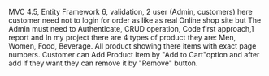 MVC 4.5, Entity Framework 6, validation, 2 user (Admin, customers) here customer need not to login for order as like as real Online shop site but The Admin must need to Authenticate, CRUD operation, Code first approach,1 report and In my project there are 4 types of product they are: Men, Women, Food, Beverage. All product showing there items with exact page numbers. Customer can Add Product Item by "Add to Cart"option and after add if they want they can remove it by "Remove" button. 
